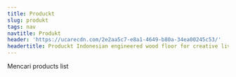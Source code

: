 ```yaml
---
title: Produckt
slug: produkt
tags: nav
navtitle: Produkt
header: 'https://ucarecdn.com/2e2aa5c7-e8a1-4649-b80a-34ea00245c53/'
headertitle: Produckt Indonesian engineered wood floor for creative living
---
```


<p class="lead">Mencari products list</p>